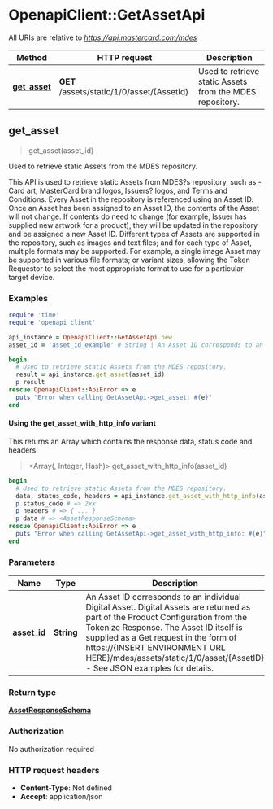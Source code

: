 # OpenapiClient::GetAssetApi

All URIs are relative to *https://api.mastercard.com/mdes*

| Method | HTTP request | Description |
| ------ | ------------ | ----------- |
| [**get_asset**](GetAssetApi.md#get_asset) | **GET** /assets/static/1/0/asset/{AssetId} | Used to retrieve static Assets from the MDES repository. |


## get_asset

> <AssetResponseSchema> get_asset(asset_id)

Used to retrieve static Assets from the MDES repository.

This API is used to retrieve static Assets from MDES?s repository, such as - Card art, MasterCard brand logos, Issuers? logos, and Terms and Conditions. Every Asset in the repository is referenced using an Asset ID. Once an Asset has been assigned to an Asset ID, the contents of the Asset will not change. If contents do need to change (for example, Issuer has supplied new artwork for a product), they will be updated in the repository and be assigned a new Asset ID.  Different types of Assets are supported in the repository, such as images and text files; and for each type of Asset, multiple formats may be supported. For example, a single image Asset may be supported in various file formats; or variant sizes, allowing the Token Requestor to select the most appropriate format to use for a particular target device. 

### Examples

```ruby
require 'time'
require 'openapi_client'

api_instance = OpenapiClient::GetAssetApi.new
asset_id = 'asset_id_example' # String | An Asset ID corresponds to an individual Digital Asset. Digital Assets are returned as part of the Product Configuration from the Tokenize Response. The Asset ID itself is supplied as a Get request in the form of https://{INSERT ENVIRONMENT URL HERE}/mdes/assets/static/1/0/asset/{AssetID} - See JSON examples for details. 

begin
  # Used to retrieve static Assets from the MDES repository.
  result = api_instance.get_asset(asset_id)
  p result
rescue OpenapiClient::ApiError => e
  puts "Error when calling GetAssetApi->get_asset: #{e}"
end
```

#### Using the get_asset_with_http_info variant

This returns an Array which contains the response data, status code and headers.

> <Array(<AssetResponseSchema>, Integer, Hash)> get_asset_with_http_info(asset_id)

```ruby
begin
  # Used to retrieve static Assets from the MDES repository.
  data, status_code, headers = api_instance.get_asset_with_http_info(asset_id)
  p status_code # => 2xx
  p headers # => { ... }
  p data # => <AssetResponseSchema>
rescue OpenapiClient::ApiError => e
  puts "Error when calling GetAssetApi->get_asset_with_http_info: #{e}"
end
```

### Parameters

| Name | Type | Description | Notes |
| ---- | ---- | ----------- | ----- |
| **asset_id** | **String** | An Asset ID corresponds to an individual Digital Asset. Digital Assets are returned as part of the Product Configuration from the Tokenize Response. The Asset ID itself is supplied as a Get request in the form of https://{INSERT ENVIRONMENT URL HERE}/mdes/assets/static/1/0/asset/{AssetID} - See JSON examples for details.  |  |

### Return type

[**AssetResponseSchema**](AssetResponseSchema.md)

### Authorization

No authorization required

### HTTP request headers

- **Content-Type**: Not defined
- **Accept**: application/json

